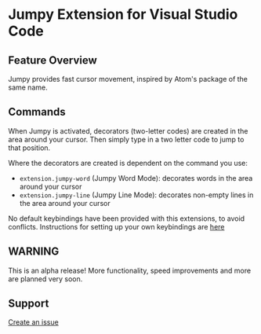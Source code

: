 # Jumpy Extension for Visual Studio Code

## Feature Overview

Jumpy provides fast cursor movement, inspired by Atom's package of the same name.

## Commands

When Jumpy is activated, decorators (two-letter codes) are created in the area around your cursor. Then simply type in a two letter code to jump to that position.

Where the decorators are created is dependent on the command you use:

* `extension.jumpy-word` (Jumpy Word Mode): decorates words in the area around your cursor
* `extension.jumpy-line` (Jumpy Line Mode): decorates non-empty lines in the area around your cursor

No default keybindings have been provided with this extensions, to avoid conflicts. Instructions for setting up your own keybindings are [here](https://code.visualstudio.com/docs/customization/keybindings)

## WARNING

This is an alpha release! More functionality, speed improvements and more are planned very soon.

## Support

[Create an issue](https://github.com/wmaurer/vscode-jumpy/issues)
